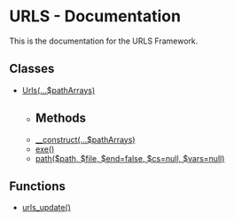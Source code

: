 # URLS - Documentation
This is the documentation for the URLS Framework.
## Classes
* [Urls(...$pathArrays)](https://github.com/urls-framework/URLS/blob/main/docs/classes/Urls.md)
  * ## Methods
  *  [\_\_construct(...$pathArrays)](https://github.com/urls-framework/URLS/blob/main/docs/classes/methods/\_\_construct.md)
  *  [exe()](https://github.com/urls-framework/URLS/blob/main/docs/classes/methods/exe.md)
  *  [path($path, $file, $end=false, $cs=null, $vars=null)](https://github.com/urls-framework/URLS/blob/main/docs/classes/methods/path.md)
## Functions
* [urls_update()](https://github.com/urls-framework/URLS/blob/main/docs/functions/urls_update.md)
